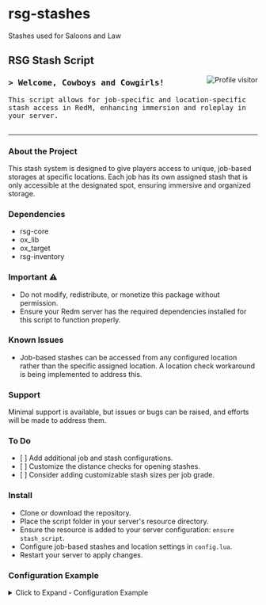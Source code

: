 # rsg-stashes
Stashes used for Saloons and Law

<!-- Banner Section -->
<h2 align="left">
  RSG Stash Script
</h2>

<a href="https://github.com/dokusaido/rsg-stashes">
  <img align="right" src="https://komarev.com/ghpvc/?username=dokusaido&label=Visitors&color=0e75b6&style=flat" alt="Profile visitor" />
</a>

<!-- Introduction Section -->
<h3 align="left">
  <samp>&gt; Welcome, Cowboys and Cowgirls!
  </samp>
</h3>

<p align="left"> 
  <samp>
    This script allows for job-specific and location-specific stash access in RedM, enhancing immersion and roleplay in your server.
    <br>
    <br>
  </samp>
</p>

<!-- Section Dividers -->
<hr/>

<!-- About the Project -->
<h3 align="left">About the Project</h3>
<p>
  This stash system is designed to give players access to unique, job-based storages at specific locations. Each job has its own assigned stash that is only accessible at the designated spot, ensuring immersive and organized storage.
</p>

<!-- Dependencies -->
<h3 align="left">Dependencies</h3>
<ul>
  <li>rsg-core</li>
  <li>ox_lib</li>
  <li>ox_target</li>
  <li>rsg-inventory</li>
</ul>

<!-- Important Notice -->
<h3 align="left">Important ⚠️</h3>
<p>
  <ul>
    <li>Do not modify, redistribute, or monetize this package without permission.</li>
    <li>Ensure your Redm server has the required dependencies installed for this script to function properly.</li>
  </ul>
</p>

<!-- Known Issues -->
<h3 align="left">Known Issues</h3>
<p>
  <ul>
    <li>Job-based stashes can be accessed from any configured location rather than the specific assigned location. A location check workaround is being implemented to address this.</li>
  </ul>
</p>

<!-- Support -->
<h3 align="left">Support</h3>
<p>
  Minimal support is available, but issues or bugs can be raised, and efforts will be made to address them.
</p>

<!-- To Do List -->
<h3 align="left">To Do</h3>
<ul>
  <li>[ ] Add additional job and stash configurations.</li>
  <li>[ ] Customize the distance checks for opening stashes.</li>
  <li>[ ] Consider adding customizable stash sizes per job grade.</li>
</ul>

<!-- Installation Instructions -->
<h3 align="left">Install</h3>
<ul>
  <li>Clone or download the repository.</li>
  <li>Place the script folder in your server's resource directory.</li>
  <li>Ensure the resource is added to your server configuration: <code>ensure stash_script</code>.</li>
  <li>Configure job-based stashes and location settings in <code>config.lua</code>.</li>
  <li>Restart your server to apply changes.</li>
</ul>

<!-- Configuration Example -->
<h3 align="left">Configuration Example</h3>
<details><summary>Click to Expand - Configuration Example</summary>

```lua
Config.Stashes = {
    ["vallaw"] = { name = "Valentine Sheriff's Locker", size = 5000, slots = 100, location = vector3(-1234.56, 432.78, 56.0) },
    ["rholaw"] = { name = "Rhodes Sheriff's Locker", size = 5000, slots = 100, location = vector3(-1234.56, 432.78, 56.0) },
    ["blklaw"] = { name = "Blackwater Sheriff's Locker", size = 5000, slots = 100, location = vector3(-1234.56, 432.78, 56.0) },
    ["medic"] = { name = "Medic Supply Cabinet", size = 2000, slots = 50, location = vector3(-1350.56, 400.78, 56.0) }
    -- Add more stashes as needed
}

</details> <!-- Contact Section --> <h3 align="left">Contact</h3> <p align="left"> No direct support is provided, but issues raised on GitHub will be reviewed. </p> <!-- Credits Placeholder --> <details> <summary>Click to Expand - Credits</summary>